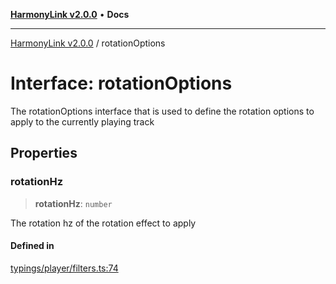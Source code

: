 [**HarmonyLink v2.0.0**](../README.md) • **Docs**

***

[HarmonyLink v2.0.0](../globals.md) / rotationOptions

# Interface: rotationOptions

The rotationOptions interface that is used to define the rotation options to apply to the currently playing track

## Properties

### rotationHz

> **rotationHz**: `number`

The rotation hz of the rotation effect to apply

#### Defined in

[typings/player/filters.ts:74](https://github.com/Joniii11/HarmonyLink/blob/master/src/typings/player/filters.ts#L74)
